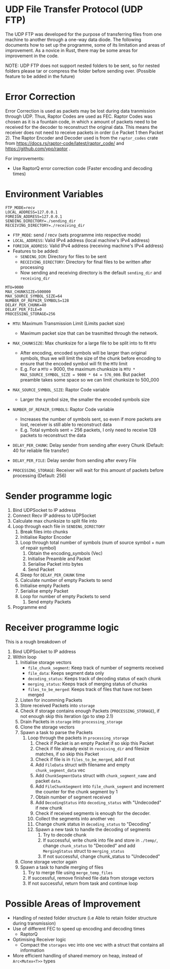 # UDP File Transfer Protocol (UDP FTP)

The UDP FTP was developed for the purpose of transferring files from one machine to another through a one-way data diode. The following documents how to set up the programme, some of its limitation and areas of improvement. As a novice in Rust, there may be some areas for improvement in the code.

NOTE: UDP FTP does not support nested folders to be sent, so for nested folders please tar or compress the folder before sending over. (Possible feature to be added in the future)

# Error Correction

Error Correction is used as packets may be lost during data tranmission through UDP. Thus, Raptor Codes are used as FEC.
Raptor Codes was chosen as it is a fountain code, in which x amount of packets need to be received for the decoder to reconstruct the original data. This means the receiver does not need to receive packets in order (i.e Packet 1 then Packet 2).
The Raptor Encoder and Decoder used is from the `raptor_codes` crate from https://docs.rs/raptor-code/latest/raptor_code/ and https://github.com/ypo/raptor .

For improvements:

-   Use RaptorQ error correction code (Faster encoding and decoding times)

# Environment Variables

```
FTP_MODE=recv
LOCAL_ADDRESS=127.0.0.1
FOREIGN_ADDRESS=127.0.0.1
SENDING_DIRECTORY=./sending_dir
RECEIVING_DIRECTORY=./receiving_dir
```

-   `FTP_MODE`: send / recv (sets programme into respective mode)
-   `LOCAL_ADDRESS`: Valid IPv4 address (local machine's IPv4 address)
-   `FOREIGN_ADDRESS`: Valid IPv4 address (receiving machine's IPv4 address)
-   Features to be added:
    -   `SENDING_DIR`: Directory for files to be sent
    -   `RECEIVING_DIRECTORY`: Directory for final files to be written after processing
    -   Now sending and receiving directory is the default `sending_dir` and `receiving_dir`

```
MTU=9000
MAX_CHUNKSIZE=500000
MAX_SOURCE_SYMBOL_SIZE=64
NUMBER_OF_REPAIR_SYMBOLS=128
DELAY_PER_CHUNK=40
DELAY_PER_FILE=0
PROCESSING_STORAGE=256
```

-   `MTU`: Maximum Transmission Limit (Limits packet size)
    -   Maximum packet size that can be trasmitted through the network.
-   `MAX_CHUNKSIZE`: Max chunksize for a large file to be split into to fit `MTU`

    -   After encoding, encoded symbols will be larger than original symbols, thus we will limit the size of the chunk before encoding to ensure that the encoded symbol will fit the `MTU` limit
    -   E.g. For a `MTU` = 9000, the maximum chunksize is `MTU * MAX_SOURCE_SYMBOL_SIZE = 9000 * 64 = 576_000`. But packet preamble takes some space so we can limit chunksize to 500_000

-   `MAX_SOURCE_SYMBOL_SIZE`: Raptor Code variable
    -   Larger the symbol size, the smaller the encoded symbols size
-   `NUMBER_OF_REPAIR_SYMBOLS`: Raptor Code variable

    -   Increases the number of symbols sent, so even if more packets are lost, receiver is still able to reconstruct data
    -   E.g. Total symbols sent = 256 packets, I only need to receive 128 packets to reconstruct the data

-   `DELAY_PER_CHUNK`: Delay sender from sending after every Chunk (Default: 40 for reliable file transfer)

-   `DELAY_PER_FILE`: Delay sender from sending after every File

-   `PROCESSING_STORAGE`: Receiver will wait for this amount of packets before processing (Default: 256)

# Sender programme logic

1. Bind UDPSocket to IP address
2. Connect Recv IP address to UDPSocket
3. Calculate max chunksize to split file into
4. Loop through each file in `SENDING_DIRECTORY`
    1. Break files into chunks
    2. Initialise Raptor Encoder
    3. Loop through total number of symbols (num of source symbol + num of repair symbol)
        1. Obtain the encoding_symbols (Vec<u8>)
        2. Initialise Preamble and Packet
        3. Serialise Packet into bytes
        4. Send Packet
    4. Sleep for `DELAY_PER_CHUNK` time
    5. Calculate number of empty Packets to send
    6. Initialise empty Packets
    7. Serialise empty Packet
    8. Loop for number of empty Packets to send
        1. Send empty Packets
5. Programme end

# Receiver programme logic

This is a rough breakdown of

1. Bind UDPSocket to IP address
2. Within loop
    1. Initialise storage vectors
        - `file_chunk_segment`: Keep track of number of segments received
        - `file_data`: Keeps segment data only
        - `decoding_status`: Keeps track of decoding status of each chunk
        - `merging_status`: Keeps track of merging status of chunks
        - `files_to_be_merged`: Keeps track of files that have not been merged
    1. Listen for incomming Packets
    1. Store received Packets into `storage`
    1. Check if storage contains enough Packets (`PROCESSING_STORAGE`), if not enough skip this iteration (go to step 2.1)
    1. Drain Packets in `storage` into `processing_storage`
    1. Clone the storage vectors
    1. Spawn a task to parse the Packets
        1. Loop through the packets in `processing_storage`
            1. Check if Packet is an empty Packet if so skip this Packet
            1. Check if file already exist in `receiving_dir` and filesize matches, if so skip this Packet
            1. Check if file is in `files_to_be_merged`, add if not
            1. Add `FileData` struct with filename and empty `chunk_segment_data` vec
            1. Add `ChunkSegmentData` struct with `chunk_segment_name` and packet `data`.
            1. Add `FileChunkSegment` into `file_chunk_segment` and increment the counter for the chunk segment by 1
            1. Obtain number of segment received
            1. Add `DecodingStatus` into `decoding_status` with "Undecoded" if new chunk
            1. Check if received segments is enough for the decoder.
            1. Collect the segments into another vec
            1. Change chunk status in `decoding_status` to "Decoding"
            1. Spawn a new task to handle the decoding of segments
                1. Try to decode chunk
                1. If successful, write chunk into file and store in `./temp/`, change `chunk_status` to "Decoded" and add `MergingStatus` struct to `merging_status`
                1. If not successful, change chunk_status to "Undecoded"
    1. Clone storage vector again
    1. Spawn a task to handle merging of files
        1. Try to merge file using `merge_temp_files`
        1. If successful, remove finished file data from storage vectors
        1. If not successful, return from task and continue loop

# Possible Areas of Improvement

-   Handling of nested folder structure (i.e Able to retain folder structure during transmission)
-   Use of different FEC to speed up encoding and decoding times
    -   RaptorQ
-   Optimising Receiver logic
    -   Compact the `storages` vec into one vec with a struct that contains all information
-   More efficient handling of shared memory on heap, instead of `Arc<Mutex<T>>` types
